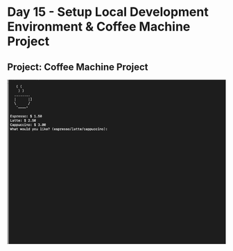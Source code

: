 <h1>Day 15 - Setup Local Development Environment & Coffee Machine Project</h1>
<h2>Project: Coffee Machine Project</h2>
<img src='coffee-machine.gif'>
